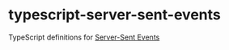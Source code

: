 typescript-server-sent-events
=============================

TypeScript definitions for [Server-Sent Events](http://dev.w3.org/html5/eventsource/)